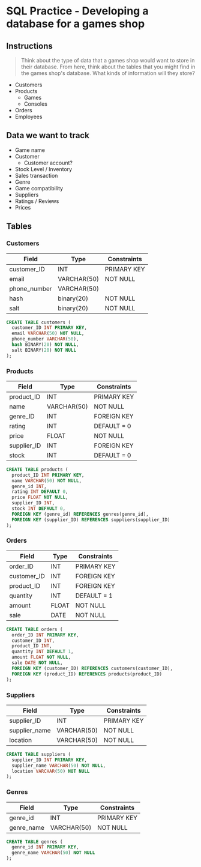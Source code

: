 # SQL Practice - Developing a database for a games shop

## Instructions
> Think about the type of data that a games shop would want to store in their database. From here, think about the tables that you might find in the games shop's database. What kinds of information will they store?

- Customers
- Products
  - Games
  - Consoles
- Orders
- Employees

## Data we want to track
- Game name
- Customer
  - Customer account?
- Stock Level / Inventory 
- Sales transaction
- Genre
- Game compatibility
- Suppliers
- Ratings / Reviews
- Prices

## Tables
### Customers
| Field | Type | Constraints |
| ----- | ---- | ----------- |
| customer_ID | INT | PRIMARY KEY |
| email | VARCHAR(50) | NOT NULL |
| phone_number | VARCHAR(50) |
| hash | binary(20) | NOT NULL |
| salt | binary(20) | NOT NULL |

```sql
CREATE TABLE customers (
  customer_ID INT PRIMARY KEY,
  email VARCHAR(50) NOT NULL,
  phone_number VARCHAR(50),
  hash BINARY(20) NOT NULL,
  salt BINARY(20) NOT NULL
);
```
    
### Products
| Field | Type | Constraints |
| ----- | ---- | ----------- |
| product_ID | INT | PRIMARY KEY |
| name | VARCHAR(50) | NOT NULL |
| genre_ID | INT | FOREIGN KEY |
| rating | INT | DEFAULT = 0 |
| price | FLOAT | NOT NULL |
| supplier_ID | INT | FOREIGN KEY |
| stock | INT | DEFAULT = 0 |

```sql
CREATE TABLE products (
  product_ID INT PRIMARY KEY,
  name VARCHAR(50) NOT NULL,
  genre_id INT,
  rating INT DEFAULT 0,
  price FLOAT NOT NULL,
  supplier_ID INT,
  stock INT DEFAULT 0,
  FOREIGN KEY (genre_id) REFERENCES genres(genre_id),
  FOREIGN KEY (supplier_ID) REFERENCES suppliers(supplier_ID)
);

```

### Orders
| Field | Type | Constraints |
| ----- | ---- | ----------- |
| order_ID | INT | PRIMARY KEY |
| customer_ID | INT | FOREIGN KEY |
| product_ID | INT | FOREIGN KEY |
| quantity | INT | DEFAULT = 1  |
| amount | FLOAT | NOT NULL |
| sale | DATE | NOT NULL |

```sql
CREATE TABLE orders (
  order_ID INT PRIMARY KEY,
  customer_ID INT,
  product_ID INT,
  quantity INT DEFAULT 1,
  amount FLOAT NOT NULL,
  sale DATE NOT NULL,
  FOREIGN KEY (customer_ID) REFERENCES customers(customer_ID),
  FOREIGN KEY (product_ID) REFERENCES products(product_ID)
);
```

### Suppliers
| Field | Type | Constraints |
| ----- | ---- | ----------- |
| supplier_ID | INT | PRIMARY KEY | 
| supplier_name | VARCHAR(50) | NOT NULL |
| location | VARCHAR(50) | NOT NULL |

```sql
CREATE TABLE suppliers (
  supplier_ID INT PRIMARY KEY,
  supplier_name VARCHAR(50) NOT NULL,
  location VARCHAR(50) NOT NULL
);
```

### Genres
| Field | Type | Constraints |
| ----- | ---- | ----------- |
| genre_id | INT | PRIMARY KEY |
| genre_name | VARCHAR(50) | NOT NULL |

```sql
CREATE TABLE genres (
  genre_id INT PRIMARY KEY,
  genre_name VARCHAR(50) NOT NULL
);
```